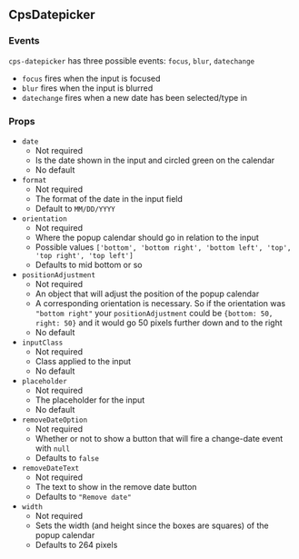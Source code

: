 ## CpsDatepicker

### Events
`cps-datepicker` has three possible events: `focus`, `blur`, `datechange`
- `focus` fires when the input is focused
- `blur` fires when the input is blurred
- `datechange` fires when a new date has been selected/type in

### Props
- `date`
	- Not required
	- Is the date shown in the input and circled green on the calendar
	- No default
- `format`
	- Not required
	- The format of the date in the input field
	- Default to `MM/DD/YYYY`
- `orientation`
	- Not required
	- Where the popup calendar should go in relation to the input
	- Possible values `['bottom', 'bottom right', 'bottom left', 'top', 'top right', 'top left']`
	- Defaults to mid bottom or so
- `positionAdjustment`
	- Not required
	- An object that will adjust the position of the popup calendar
	- A corresponding orientation is necessary. So if the orientation was `"bottom right"` your 
	`positionAdjustment` could be `{bottom: 50, right: 50}` and it would go 50 pixels further down and to the right
	- No default
- `inputClass`
	- Not required
	- Class applied to the input
	- No default
- `placeholder`
	- Not required
	- The placeholder for the input
	- No default
- `removeDateOption`
	- Not required
	- Whether or not to show a button that will fire a change-date event with `null`
	- Defaults to `false`
- `removeDateText`
	- Not required
	- The text to show in the remove date button
	- Defaults to `"Remove date"`
- `width`
	- Not required
	- Sets the width (and height since the boxes are squares) of the popup calendar
	- Defaults to 264 pixels
